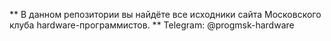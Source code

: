 ** В данном репозитории вы найдёте все исходники сайта Московского клуба hardware-программистов.
** Telegram: @progmsk-hardware
